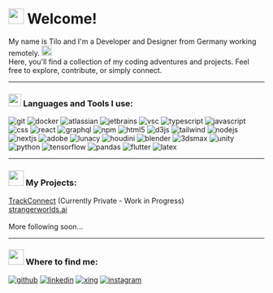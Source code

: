 <h1><img src="https://cdn3.emoji.gg/emojis/2112_wave_animated.gif" width="30"/> Welcome!</h1>

<p>
  My name is Tilo and I'm a Developer and Designer from Germany working remotely. <img src="https://cdn3.emoji.gg/emojis/7049-earthblurple.gif" width="20"/>
  <br/>
  Here, you'll find a collection of my coding adventures and projects. Feel free to explore, contribute, or simply connect. 
</p>

<hr/>

<h3><img src="https://cdn3.emoji.gg/emojis/3958-computer.gif" width="25"/> Languages and Tools I use:</h3>
<p>
  <img alt="git" src="https://img.shields.io/badge/-Git-004D00?style=flat-square&logo=git&logoColor=white" />
  <img alt="docker" src="https://img.shields.io/badge/-Docker-003F00?style=flat-square&logo=docker&logoColor=white" />
  <img alt="atlassian" src="https://img.shields.io/badge/-Atlassian-003200?style=flat-square&logo=Atlassian&logoColor=white" />
  <img alt="jetbrains" src="https://img.shields.io/badge/-JetBrains-002400?style=flat-square&logo=JetBrains&logoColor=white" />
  <img alt="vsc" src="https://img.shields.io/badge/-VSC-001700?style=flat-square&logo=VisualStudioCode&logoColor=white" />
  <img alt="typescript" src="https://img.shields.io/badge/-TypeScript-4C004C?style=flat-square&logo=typescript&logoColor=white" />
  <img alt="javascript" src="https://img.shields.io/badge/-JavaScript-3F003F?style=flat-square&logo=javascript&logoColor=white" />
  <img alt="css" src="https://img.shields.io/badge/-CSS-320032?style=flat-square&logo=css3&logoColor=white" />
  <img alt="react" src="https://img.shields.io/badge/-React-240024?style=flat-square&logo=react&logoColor=white" />
  <img alt="graphql" src="https://img.shields.io/badge/-GraphQL-170017?style=flat-square&logo=graphql&logoColor=white" />
  <img alt="npm" src="https://img.shields.io/badge/-NPM-0A000A?style=flat-square&logo=npm&logoColor=white" />
  <img alt="html5" src="https://img.shields.io/badge/-HTML5-0D000D?style=flat-square&logo=html5&logoColor=white" />
  <img alt="d3js" src="https://img.shields.io/badge/-D3.js-0F000F?style=flat-square&logo=d3.js&logoColor=white" />
  <img alt="tailwind" src="https://img.shields.io/badge/-Tailwind-120012?style=flat-square&logo=tailwindcss&logoColor=white" />
  <img alt="nodejs" src="https://img.shields.io/badge/-Node.js-140014?style=flat-square&logo=Node.js&logoColor=white" />
  <img alt="nextjs" src="https://img.shields.io/badge/-Next.js-160016?style=flat-square&logo=Next.js&logoColor=white" />
  <img alt="adobe" src="https://img.shields.io/badge/-Adobe-4C0000?style=flat-square&logo=Adobe&logoColor=white" />
  <img alt="lunacy" src="https://img.shields.io/badge/-Lunacy-3F0000?style=flat-square&logo=Lunacy&logoColor=white" />
  <img alt="houdini" src="https://img.shields.io/badge/-Houdini-320000?style=flat-square&logo=Houdini&logoColor=white" />
  <img alt="blender" src="https://img.shields.io/badge/-Blender-240000?style=flat-square&logo=blender&logoColor=white" />
  <img alt="3dsmax" src="https://img.shields.io/badge/-3DS Max-170000?style=flat-square&logo=autodesk&logoColor=white" />
  <img alt="unity" src="https://img.shields.io/badge/-Unity-0A0000?style=flat-square&logo=Unity&logoColor=white" />
  <img alt="python" src="https://img.shields.io/badge/-Python-004C4C?style=flat-square&logo=Python&logoColor=white" />
  <img alt="tensorflow" src="https://img.shields.io/badge/-Tensorflow-003F3F?style=flat-square&logo=Tensorflow&logoColor=white" />
  <img alt="pandas" src="https://img.shields.io/badge/-Pandas-003232?style=flat-square&logo=Pandas&logoColor=white" />
  <img alt="flutter" src="https://img.shields.io/badge/-Flutter-002424?style=flat-square&logo=Flutter&logoColor=white" />
  <img alt="latex" src="https://img.shields.io/badge/-LaTeX-001717?style=flat-square&logo=latex&logoColor=white" />
</p>

<hr/>

<h3><img src="https://cdn3.emoji.gg/emojis/8085-maruyes.gif" width="30"/> My Projects:</h3>
<p>
  <a href="https://github.com/tilohk/TrackConnect">TrackConnect</a> (Currently Private - Work in Progress)
  <br/>
  <a href="https://www.instagram.com/strangerworlds.ai/">strangerworlds.ai</a>
  <br/><br/>
  More following soon...
</p>

<hr/>

<h3><img src="https://cdn3.emoji.gg/emojis/8567-pepe-lurk.gif" width="30"/> Where to find me:</h3>
<p>
  <a href="https://github.com/tilohk" target="_blank"><img alt="github" src="https://img.shields.io/badge/GitHub-24292E?&style=for-the-badge&logo=Github&logoColor=white" /></a>
  <a href="https://www.linkedin.com/in/tilo-hauk-5274b915a/" target="_blank"><img alt="linkedin" src="https://img.shields.io/badge/LinkedIn-0077B5?&style=for-the-badge&logo=LinkedIn&logoColor=white" /></a>
  <a href="https://www.xing.com/profile/Tilo_Hauk/web_profiles" target="_blank"><img alt="xing" src="https://img.shields.io/badge/Xing-00605E?&style=for-the-badge&logo=Xing&logoColor=white" /></a>
  <a href="https://www.instagram.com/tilo_hk/" target="_blank"><img alt="instagram" src="https://img.shields.io/badge/Instagram-833AB4?&style=for-the-badge&logo=Instagram&logoColor=white" /></a>  
</p>
